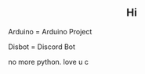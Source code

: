 <h2 align="center">Hi</h2>
Arduino = Arduino Project

Disbot = Discord Bot

no more python. love u c
